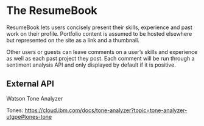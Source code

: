 # The ResumeBook

ResumeBook lets users concisely present their skills, experience and past work on their profile. Portfolio content is assumed to be hosted elsewhere but represented on the site as a link and a thumbnail.

Other users or guests can leave comments on a user’s skills and experience as well as each past project they post. Each comment will be run through a sentiment analysis API and only displayed by default if it is positive.

## External API

Watson Tone Analyzer

Tones: https://cloud.ibm.com/docs/tone-analyzer?topic=tone-analyzer-utgpe#tones-tone
